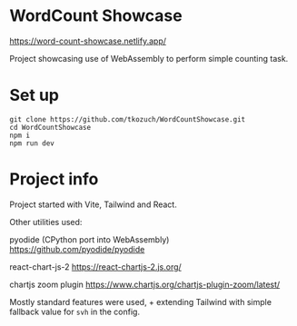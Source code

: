 # WordCount Showcase

https://word-count-showcase.netlify.app/

Project showcasing use of WebAssembly to perform simple counting task.

# Set up

```
git clone https://github.com/tkozuch/WordCountShowcase.git
cd WordCountShowcase
npm i
npm run dev
```

# Project info

Project started with Vite, Tailwind and React.

Other utilities used:

pyodide (CPython port into WebAssembly) https://github.com/pyodide/pyodide

react-chart-js-2 https://react-chartjs-2.js.org/

chartjs zoom plugin https://www.chartjs.org/chartjs-plugin-zoom/latest/

Mostly standard features were used, + extending Tailwind with simple fallback value for `svh` in the config.

